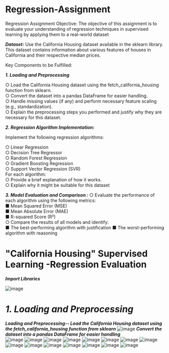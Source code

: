 # Regression-Assignment
Regression Assignment Objective:  The objective of this assignment is to evaluate your understanding of regression techniques in supervised learning by applying them to a real-world dataset  

***Dataset:***
Use the California Housing dataset available in the sklearn library. This dataset contains information about various features of houses in California and their respective median prices.   

Key Components to be Fulfilled:  

***1.	Loading and Preprocessing***

○	Load the California Housing dataset using the fetch_california_housing function from sklearn.  
○	Convert the dataset into a pandas DataFrame for easier handling.  
○	Handle missing values (if any) and perform necessary feature scaling (e.g., standardization).  
○	Explain the preprocessing steps you performed and justify why they are necessary for this dataset.  

***2.	Regression Algorithm Implementation:***  

 Implement the following regression algorithms:  

○	Linear Regression  
○	Decision Tree Regressor  
○	Random Forest Regression  
○	Gradient Boosting Regression  
○	Support Vector Regression (SVR)  
 For each algorithm:  
○	Provide a brief explanation of how it works.  
○	Explain why it might be suitable for this dataset  


***3.	Model Evaluation and Comparison :***
○	Evaluate the performance of each algorithm using the following metrics:  
■	Mean Squared Error (MSE)  
■	Mean Absolute Error (MAE)  
■	R-squared Score (R²)  
○	Compare the results of all models and identify:  
■	The best-performing algorithm with justification 
■	The worst-performing algorithm with reasoning  

# "California Housing" Supervised Learning -Regression Evaluation

***Import Libraries***

![image](https://github.com/user-attachments/assets/16871e51-dd13-4cdc-993a-8bc0db9ae7e8)  
# ***1.	Loading and Preprocessing*** 

***Loading and Preprocessing--
Load the California Housing dataset using the fetch_california_housing function from sklearn***
![image](https://github.com/user-attachments/assets/0de773ba-cade-468b-82fa-b0bb33a29387)
***Convert the dataset into a pandas DataFrame for easier handling***  
![image](https://github.com/user-attachments/assets/2e2be332-dba1-4e61-9eed-81b6a2c866d9)
![image](https://github.com/user-attachments/assets/1ce19c10-62c1-4e04-bd5c-06f23d6012d1)
![image](https://github.com/user-attachments/assets/38343c1a-583a-4192-b8ae-6dfe1ba8a427)
![image](https://github.com/user-attachments/assets/655e6e42-b592-45f6-9212-2238315e1c91)
![image](https://github.com/user-attachments/assets/c3dcf6fa-afc9-495f-8529-2e38af15dcff)
![image](https://github.com/user-attachments/assets/1f75ddb6-9e35-477c-bd49-69ef9da113f2)
![image](https://github.com/user-attachments/assets/ff1b6052-2a57-446a-b832-5474bbc7720f)
![image](https://github.com/user-attachments/assets/b5eed6ab-fd7b-4621-a474-54df3b67544e)
![image](https://github.com/user-attachments/assets/283afcbc-ffae-41f5-a11f-6beb0dc46503)
![image](https://github.com/user-attachments/assets/f8a855ed-441c-41b7-b6f8-31c9b5dc8c08)
![image](https://github.com/user-attachments/assets/78616ff5-670d-4ec7-8351-1e1889d062c5)
![image](https://github.com/user-attachments/assets/84f949dd-af3e-4e7b-929f-f1298865c742)
![image](https://github.com/user-attachments/assets/b2eff3c8-bbb4-4a01-a72a-f9f207470de1)
![image](https://github.com/user-attachments/assets/e71858bb-c142-487b-87dc-766707ef032f)
![image](https://github.com/user-attachments/assets/f6a3fb86-7a22-4aef-a47f-798e8fe1bbd5)




